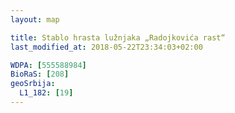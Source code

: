 ```yaml
---
layout: map

title: Stablo hrasta lužnjaka „Radojkovića rast“
last_modified_at: 2018-05-22T23:34:03+02:00

WDPA: [555588984]
BioRaS: [208]
geoSrbija:
  L1_182: [19]
---
```

